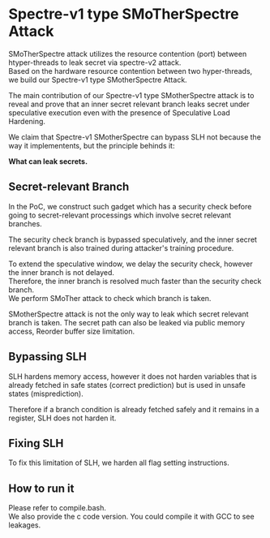 # Spectre-v1 type SMoTherSpectre Attack
SMoTherSpectre attack utilizes the resource contention (port) between htyper-threads to leak secret via spectre-v2 attack.  
Based on the hardware resource contention between two hyper-threads, we build our Spectre-v1 type SMotherSpectre Attack.  

The main contribution of our Spectre-v1 type SMotherSpectre attack is to reveal and prove that an inner secret relevant branch leaks secret under speculative execution even with the presence of Speculative Load Hardening.  

We claim that Spectre-v1 SMotherSpectre can bypass SLH not because the way it implementents, but the principle behinds it: 

**What can leak secrets.**


## Secret-relevant Branch
In the PoC, we construct such gadget which has a security check before going to secret-relevant processings which involve secret relevant branches.

The security check branch is bypassed speculatively, and the inner secret relevant branch is also trained during attacker's training procedure.

To extend the speculative window, we delay the security check, however the inner branch is not delayed.  
Therefore, the inner branch is resolved much faster than the security check branch.  
We perform SMoTher attack to check which branch is taken.  

SMotherSpectre attack is not the only way to leak which secret relevant branch is taken. The secret path can also be leaked via public memory access, Reorder buffer size limitation.

## Bypassing SLH
SLH hardens memory access, however it does not harden variables that is already fetched in safe states (correct prediction) but is used in unsafe states (misprediction).

Therefore if a branch condition is already fetched safely and it remains in a register, SLH does not harden it.

## Fixing SLH
To fix this limitation of SLH, we harden all flag setting instructions.

## How to run it
Please refer to compile.bash.  
We also provide the c code version. You could compile it with GCC to see leakages.

